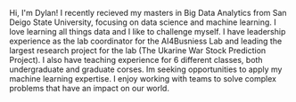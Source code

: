 Hi, I'm Dylan! I recently  recieved my masters in Big Data Analytics from San Deigo State University, focusing on data science and machine learning. I love learning all things data and I like to challenge myself.  I have leadership experience as the lab coordinator for the AI4Busniess Lab and leading the largest research project for the lab (The Ukarine War Stock Prediction Project). I also have teaching experience for 6 different classes, both undergraduate and graduate corses. Im seeking opportunities to apply my machine learning expertise.  I enjoy working with teams to solve complex problems that have an impact on our world.

